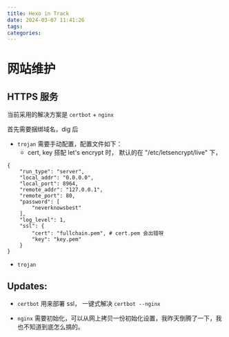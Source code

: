 ```yaml
---
title: Hexo in Track
date: 2024-03-07 11:41:26
tags:
categories:
---
```

# 网站维护
## HTTPS 服务
当前采用的解决方案是 `certbot` + `nginx`

首先需要捆绑域名，dig 后

- `trojan` 需要手动配置，配置文件如下：
    - cert, key 搭配 let's encrypt 时， 默认的在 "/etc/letsencrypt/live" 下，
```
{
    "run_type": "server",
    "local_addr": "0.0.0.0",
    "local_port": 8964,
    "remote_addr": "127.0.0.1",
    "remote_port": 80,
    "password": [
        "neverknowsbest"
    ],
    "log_level": 1,
    "ssl": {
        "cert": "fullchain.pem", # cert.pem 会出错呀
        "key": "key.pem"
    }
}
```

- `trojan` 
## Updates:

- `certbot` 用来部署 ssl， 一键式解决 `certbot --nginx`

- `nginx` 需要初始化，可以从网上拷贝一份初始化设置，我昨天倒腾了一下，我也不知道到底怎么搞的。